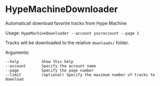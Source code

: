 # HypeMachineDownloader
Automaticall download favorite tracks from Hype Machine

Usage:
`HypeMachineDownloader --account youraccount --page 1`

Tracks will be downloaded to the relative `downloads/` folder.

Arguments:
```
--help          Show this help
--account       Specify the account name
--page          Specify the page number
--limit         (optional) Specify the maximum number of tracks to download
```
